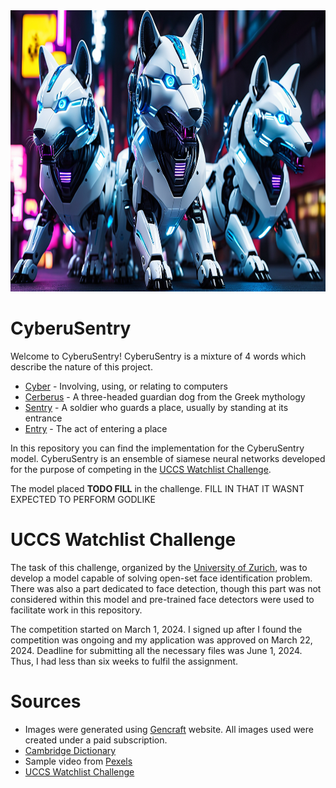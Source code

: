 <img src="https://github.com/Fapannen/CyberuSentry/blob/main/img/v1.png" width="800" height="450" />

# CyberuSentry
Welcome to CyberuSentry! CyberuSentry is a mixture of 4 words which describe the nature of this project.
  - [Cyber](https://dictionary.cambridge.org/dictionary/english/cyber) - Involving, using, or relating to computers 
  - [Cerberus](https://en.wikipedia.org/wiki/Cerberus) - A three-headed guardian dog from the Greek mythology
  - [Sentry](https://dictionary.cambridge.org/dictionary/english/sentry) - A soldier who guards a place, usually by standing at its entrance
  - [Entry](https://dictionary.cambridge.org/dictionary/english/entry) - The act of entering a place

In this repository you can find the implementation for the CyberuSentry model. CyberuSentry is an ensemble of siamese neural networks
developed for the purpose of competing in the [UCCS Watchlist Challenge](https://www.ifi.uzh.ch/en/aiml/challenge.html). 

The model placed **TODO FILL** in the challenge. FILL IN THAT IT WASNT EXPECTED TO PERFORM GODLIKE

# UCCS Watchlist Challenge
The task of this challenge, organized by the [University of Zurich](https://www.uzh.ch/en.html), was to develop a model capable of solving open-set
face identification problem. There was also a part dedicated to face detection, though this part was not considered within this model and pre-trained
face detectors were used to facilitate work in this repository.

The competition started on March 1, 2024. I signed up after I found the competition was ongoing and my application was approved on March 22, 2024.
Deadline for submitting all the necessary files was June 1, 2024. Thus, I had less than six weeks to fulfil the assignment.

# Sources
- Images were generated using [Gencraft](https://gencraft.com/) website. All images used were created under a paid subscription.
- [Cambridge Dictionary](https://dictionary.cambridge.org/)
- Sample video from [Pexels](https://www.pexels.com/video/video-of-people-walking-855564/)
- [UCCS Watchlist Challenge](https://www.ifi.uzh.ch/en/aiml/challenge.html)

